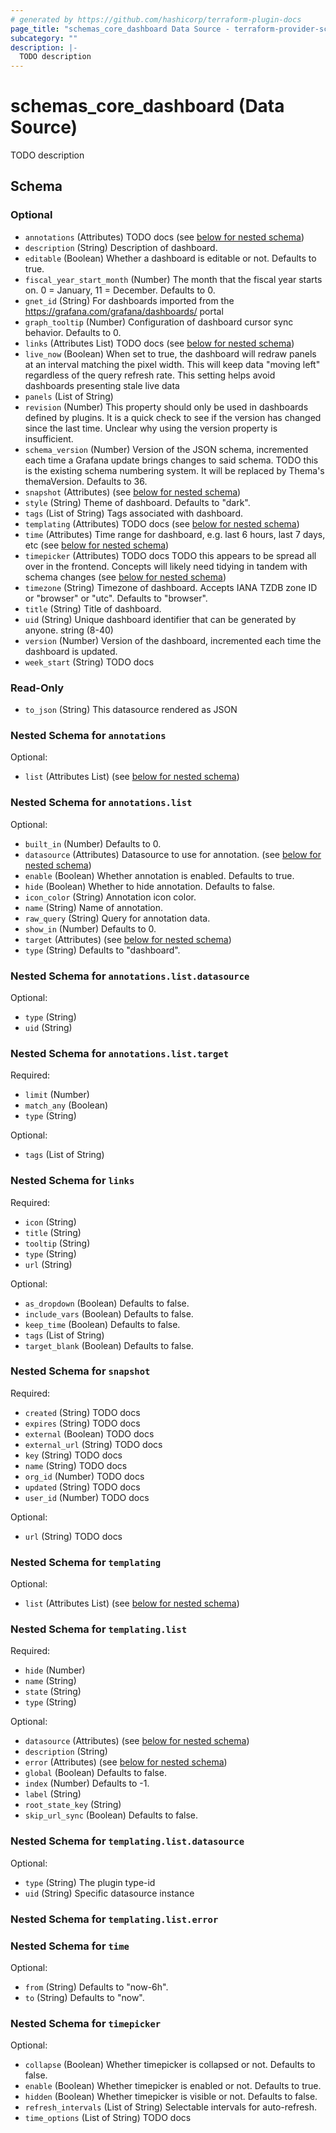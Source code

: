 ```yaml
---
# generated by https://github.com/hashicorp/terraform-plugin-docs
page_title: "schemas_core_dashboard Data Source - terraform-provider-schemas"
subcategory: ""
description: |-
  TODO description
---
```


# schemas_core_dashboard (Data Source)

TODO description



<!-- schema generated by tfplugindocs -->
## Schema

### Optional

- `annotations` (Attributes) TODO docs (see [below for nested schema](#nestedatt--annotations))
- `description` (String) Description of dashboard.
- `editable` (Boolean) Whether a dashboard is editable or not. Defaults to true.
- `fiscal_year_start_month` (Number) The month that the fiscal year starts on.  0 = January, 11 = December. Defaults to 0.
- `gnet_id` (String) For dashboards imported from the https://grafana.com/grafana/dashboards/ portal
- `graph_tooltip` (Number) Configuration of dashboard cursor sync behavior. Defaults to 0.
- `links` (Attributes List) TODO docs (see [below for nested schema](#nestedatt--links))
- `live_now` (Boolean) When set to true, the dashboard will redraw panels at an interval matching the pixel width.
This will keep data "moving left" regardless of the query refresh rate.  This setting helps
avoid dashboards presenting stale live data
- `panels` (List of String)
- `revision` (Number) This property should only be used in dashboards defined by plugins.  It is a quick check
to see if the version has changed since the last time.  Unclear why using the version property
is insufficient.
- `schema_version` (Number) Version of the JSON schema, incremented each time a Grafana update brings
changes to said schema.
TODO this is the existing schema numbering system. It will be replaced by Thema's themaVersion. Defaults to 36.
- `snapshot` (Attributes) (see [below for nested schema](#nestedatt--snapshot))
- `style` (String) Theme of dashboard. Defaults to "dark".
- `tags` (List of String) Tags associated with dashboard.
- `templating` (Attributes) TODO docs (see [below for nested schema](#nestedatt--templating))
- `time` (Attributes) Time range for dashboard, e.g. last 6 hours, last 7 days, etc (see [below for nested schema](#nestedatt--time))
- `timepicker` (Attributes) TODO docs
TODO this appears to be spread all over in the frontend. Concepts will likely need tidying in tandem with schema changes (see [below for nested schema](#nestedatt--timepicker))
- `timezone` (String) Timezone of dashboard. Accepts IANA TZDB zone ID or "browser" or "utc". Defaults to "browser".
- `title` (String) Title of dashboard.
- `uid` (String) Unique dashboard identifier that can be generated by anyone. string (8-40)
- `version` (Number) Version of the dashboard, incremented each time the dashboard is updated.
- `week_start` (String) TODO docs

### Read-Only

- `to_json` (String) This datasource rendered as JSON

<a id="nestedatt--annotations"></a>
### Nested Schema for `annotations`

Optional:

- `list` (Attributes List) (see [below for nested schema](#nestedatt--annotations--list))

<a id="nestedatt--annotations--list"></a>
### Nested Schema for `annotations.list`

Optional:

- `built_in` (Number) Defaults to 0.
- `datasource` (Attributes) Datasource to use for annotation. (see [below for nested schema](#nestedatt--annotations--list--datasource))
- `enable` (Boolean) Whether annotation is enabled. Defaults to true.
- `hide` (Boolean) Whether to hide annotation. Defaults to false.
- `icon_color` (String) Annotation icon color.
- `name` (String) Name of annotation.
- `raw_query` (String) Query for annotation data.
- `show_in` (Number) Defaults to 0.
- `target` (Attributes) (see [below for nested schema](#nestedatt--annotations--list--target))
- `type` (String) Defaults to "dashboard".

<a id="nestedatt--annotations--list--datasource"></a>
### Nested Schema for `annotations.list.datasource`

Optional:

- `type` (String)
- `uid` (String)


<a id="nestedatt--annotations--list--target"></a>
### Nested Schema for `annotations.list.target`

Required:

- `limit` (Number)
- `match_any` (Boolean)
- `type` (String)

Optional:

- `tags` (List of String)




<a id="nestedatt--links"></a>
### Nested Schema for `links`

Required:

- `icon` (String)
- `title` (String)
- `tooltip` (String)
- `type` (String)
- `url` (String)

Optional:

- `as_dropdown` (Boolean) Defaults to false.
- `include_vars` (Boolean) Defaults to false.
- `keep_time` (Boolean) Defaults to false.
- `tags` (List of String)
- `target_blank` (Boolean) Defaults to false.


<a id="nestedatt--snapshot"></a>
### Nested Schema for `snapshot`

Required:

- `created` (String) TODO docs
- `expires` (String) TODO docs
- `external` (Boolean) TODO docs
- `external_url` (String) TODO docs
- `key` (String) TODO docs
- `name` (String) TODO docs
- `org_id` (Number) TODO docs
- `updated` (String) TODO docs
- `user_id` (Number) TODO docs

Optional:

- `url` (String) TODO docs


<a id="nestedatt--templating"></a>
### Nested Schema for `templating`

Optional:

- `list` (Attributes List) (see [below for nested schema](#nestedatt--templating--list))

<a id="nestedatt--templating--list"></a>
### Nested Schema for `templating.list`

Required:

- `hide` (Number)
- `name` (String)
- `state` (String)
- `type` (String)

Optional:

- `datasource` (Attributes) (see [below for nested schema](#nestedatt--templating--list--datasource))
- `description` (String)
- `error` (Attributes) (see [below for nested schema](#nestedatt--templating--list--error))
- `global` (Boolean) Defaults to false.
- `index` (Number) Defaults to -1.
- `label` (String)
- `root_state_key` (String)
- `skip_url_sync` (Boolean) Defaults to false.

<a id="nestedatt--templating--list--datasource"></a>
### Nested Schema for `templating.list.datasource`

Optional:

- `type` (String) The plugin type-id
- `uid` (String) Specific datasource instance


<a id="nestedatt--templating--list--error"></a>
### Nested Schema for `templating.list.error`




<a id="nestedatt--time"></a>
### Nested Schema for `time`

Optional:

- `from` (String) Defaults to "now-6h".
- `to` (String) Defaults to "now".


<a id="nestedatt--timepicker"></a>
### Nested Schema for `timepicker`

Optional:

- `collapse` (Boolean) Whether timepicker is collapsed or not. Defaults to false.
- `enable` (Boolean) Whether timepicker is enabled or not. Defaults to true.
- `hidden` (Boolean) Whether timepicker is visible or not. Defaults to false.
- `refresh_intervals` (List of String) Selectable intervals for auto-refresh.
- `time_options` (List of String) TODO docs



